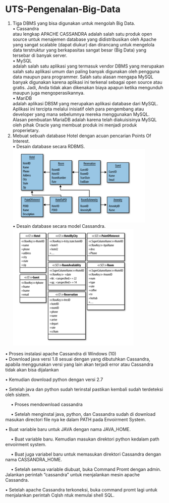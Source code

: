 # UTS-Pengenalan-Big-Data
1.	Tiga DBMS yang bisa digunakan untuk mengolah Big Data. <br>
•	Cassandra <br>
 atau lengkap APACHE CASSANDRA adalah salah satu produk open source untuk menajemen database yang didistribusikan oleh Apache yang sangat scalable (dapat diukur) dan dirancang untuk mengelola data terstruktur yang berkapasitas sangat besar (Big Data) yang tersebar di banyak server.<br>
•	MySQL <br>
adalah salah satu aplikasi yang termasuk vendor DBMS yang merupakan salah satu aplikasi umum dan paling banyak digunakan oleh pengguna data maupun para programmer. Salah satu alasan mengapa MySQL banyak digunakan karena aplikasi ini terkenal sebagai open source atau gratis. Jadi, Anda tidak akan dikenakan biaya apapun ketika mengunduh maupun juga mengoperasikannya.<br>
•	MariDB<br>
adalah aplikasi DBSM yang merupakan aplikasi database dari MySQL. Aplikasi ini tercipta melalui inisiatif oleh para pengembang atau developer yang mana sebelumnya mereka menggunakan MySQL. Alasan pembuatan MariaDB adalah karena telah diakuisisinya MySQL oleh pihak Oracle yang membuat produk ini menjadi produk properietary.<br>
2.	Mebuat sebuah database Hotel dengan acuan pencarian Points Of Interest.<br>
•	Desain database secara RDBMS.<br>
 ![](images/rdbms.png)<br>
•	Desain database secara model Cassandra.<br>
![](images/dbms.png)<br>
 
•	Proses instalasi apache Cassandra di Windows (10)<br>
•	Download java versi 1.8 sesuai dengan yang dibutuhkan Cassandra, apabila menggunakan versi yang lain akan terjadi error atau Cassandra tidak akan bisa dijalankan
 
•	Kemudian download python dengan versi 2.7 
 
•	Setelah java dan python sudah terinstal pastikan kembali sudah terdeteksi oleh sistem.
 

 
•	Proses mendownload cassandra
 
 
 
•	Setelah menginstal java, python, dan Cassandra sudah di download masukan directori file nya ke dalam PATH pada Envoirment System.
 
  

•	Buat variable baru untuk JAVA dengan nama JAVA_HOME.
 
 
•	Buat variable baru. Kemudian masukan direktori python kedalam path envoirment system.
 
 
•	Buat juga variabel baru untuk memasukan direktori Cassandra dengan nama CASSANDRA_HOME. 
 








 
•	Setelah semua variable diubuat, buka Command Promt dengan admin. Jalankan perintah “cassandra” untuk menjalankan mesin apache Cassandra.
 
 

•	Setelah apache Cassandra terkoneksi, buka command promt lagi untuk menjalankan perintah Cqlsh ntuk memulai shell SQL. 
 
 

